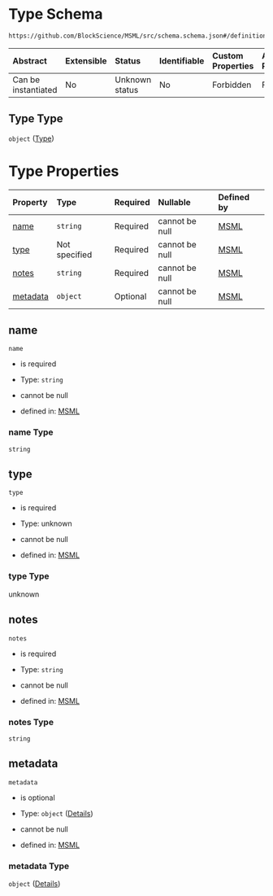 # Type Schema

```txt
https://github.com/BlockScience/MSML/src/schema.schema.json#/definitions/Type
```



| Abstract            | Extensible | Status         | Identifiable | Custom Properties | Additional Properties | Access Restrictions | Defined In                                                                  |
| :------------------ | :--------- | :------------- | :----------- | :---------------- | :-------------------- | :------------------ | :-------------------------------------------------------------------------- |
| Can be instantiated | No         | Unknown status | No           | Forbidden         | Forbidden             | none                | [schema.schema.json\*](../../out/schema.schema.json "open original schema") |

## Type Type

`object` ([Type](schema-definitions-type.md))

# Type Properties

| Property              | Type          | Required | Nullable       | Defined by                                                                                                                                                 |
| :-------------------- | :------------ | :------- | :------------- | :--------------------------------------------------------------------------------------------------------------------------------------------------------- |
| [name](#name)         | `string`      | Required | cannot be null | [MSML](schema-definitions-type-properties-name.md "https://github.com/BlockScience/MSML/src/schema.schema.json#/definitions/Type/properties/name")         |
| [type](#type)         | Not specified | Required | cannot be null | [MSML](schema-definitions-type-properties-type.md "https://github.com/BlockScience/MSML/src/schema.schema.json#/definitions/Type/properties/type")         |
| [notes](#notes)       | `string`      | Required | cannot be null | [MSML](schema-definitions-type-properties-notes.md "https://github.com/BlockScience/MSML/src/schema.schema.json#/definitions/Type/properties/notes")       |
| [metadata](#metadata) | `object`      | Optional | cannot be null | [MSML](schema-definitions-type-properties-metadata.md "https://github.com/BlockScience/MSML/src/schema.schema.json#/definitions/Type/properties/metadata") |

## name



`name`

*   is required

*   Type: `string`

*   cannot be null

*   defined in: [MSML](schema-definitions-type-properties-name.md "https://github.com/BlockScience/MSML/src/schema.schema.json#/definitions/Type/properties/name")

### name Type

`string`

## type



`type`

*   is required

*   Type: unknown

*   cannot be null

*   defined in: [MSML](schema-definitions-type-properties-type.md "https://github.com/BlockScience/MSML/src/schema.schema.json#/definitions/Type/properties/type")

### type Type

unknown

## notes



`notes`

*   is required

*   Type: `string`

*   cannot be null

*   defined in: [MSML](schema-definitions-type-properties-notes.md "https://github.com/BlockScience/MSML/src/schema.schema.json#/definitions/Type/properties/notes")

### notes Type

`string`

## metadata



`metadata`

*   is optional

*   Type: `object` ([Details](schema-definitions-type-properties-metadata.md))

*   cannot be null

*   defined in: [MSML](schema-definitions-type-properties-metadata.md "https://github.com/BlockScience/MSML/src/schema.schema.json#/definitions/Type/properties/metadata")

### metadata Type

`object` ([Details](schema-definitions-type-properties-metadata.md))
